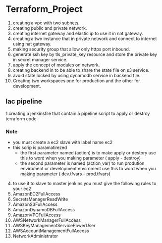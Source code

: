 # Terraform_Project
1. creating a vpc with two subnets.
2. creating public and private network. 
3. creating internet gateway and elastic ip to use it in nat gateway.
4. creating a two instance that in private network and connect to internet using nat gateway.
5. making security group that allow only https port inbound.
6. generate ssh key by tls_private_key resource and store the private key in secret manager service.
7. apply the concept of modules on network.
8. creating backend in to be able to share the state file on s3 service.
9. avoid state locked by using dynamodb service in backend file.
10. Creating two workspaces one for production and the other for development. 
## Iac pipeline
1.creating a jenkinsfile that contain a pipeline script to apply or destroy terraform code
### Note
- you must create a ec2 slave with label name ec2
- this scrip is paramatirezed
  - the first parameter named (action) is to make apply or destory use this to word when you making parameter ( apply - destroy)
  - the second parameter is named (action_var) to run prodution enviroment or development enviroment use this to word when you making parameter ( dev.tfvars - prod.tfvars)
4. to use it to slave to master jenkins you must give the following rules to your ec2
  1. AmazonEC2FullAccess
  2. SecretsManagerReadWrite
  3. AmazonS3FullAccess
  4. AmazonDynamoDBFullAccess
  5. AmazonVPCFullAccess
  6. AWSNetworkManagerFullAccess
  7. AWSKeyManagementServicePowerUser
  8. AWSAccountManagementFullAccess
  9. NetworkAdministrator


